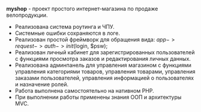 ﻿**myshop** - проект простого интернет-магазина по продаже велопродукции. 
* Реализована система роутинга и ЧПУ. 
* Системные ошибки сохраняются в логе. 
* Реализован простой фреймворк для обращения вида: $app->request->auth->init($login, $psw);
* Реализован личный кабинет для зарегистрированных пользователей с функциями просмотра заказов и редактирования личных данных.
* Реализована админпанель для управления магазином с функциями управления категориями товаров, управления товарами, управления заказами пользователей, управления информацией о пользователях и назначение ролей. 
* Работа выполнена самостоятельно на нативном PHP. 
* При выполнении работы применены знания ООП и архитектуры MVC.
